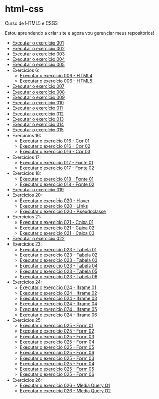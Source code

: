 # html-css
 Curso de HTML5 e CSS3

 Estou aprendendo a criar site e agora vou gerenciar meus repositórios!

 <ul>
  <li> <a href="https://grmonteiroh.github.io/html-css/exercicios/ex001/index.html" target="_blank">Executar o exercício 001 </a> </li>
  <li> <a href="https://grmonteiroh.github.io/html-css/exercicios/ex002/index.html" target="_blank">Executar o exercício 002 </a> </li>
  <li> <a href="https://grmonteiroh.github.io/html-css/exercicios/ex003/index.html" target="_blank">Executar o exercício 003 </a> </li>
  <li> <a href="https://grmonteiroh.github.io/html-css/exercicios/ex004/index.html" target="_blank">Executar o exercício 004 </a> </li>
  <li> <a href="https://grmonteiroh.github.io/html-css/exercicios/ex005/index.html" target="_blank">Executar o exercício 005 </a> </li>
  <li> Exercícios 6:
   <ul>
    <li> <a href="https://grmonteiroh.github.io/html-css/exercicios/ex006/html4.html" target="_blank">Executar o exercício 006 - HTML4</a> </li>
    <li> <a href="https://grmonteiroh.github.io/html-css/exercicios/ex006/html5.html" target="_blank">Executar o exercício 006 - HTML5</a> </li>
   </ul>
  </li>
  <li> <a href="https://grmonteiroh.github.io/html-css/exercicios/ex007/index.html" target="_blank">Executar o exercício 007 </a> </li>
  <li> <a href="https://grmonteiroh.github.io/html-css/exercicios/ex008/index.html" target="_blank">Executar o exercício 008 </a> </li>
  <li> <a href="https://grmonteiroh.github.io/html-css/exercicios/ex009/index.html" target="_blank">Executar o exercício 009 </a> </li>
  <li> <a href="https://grmonteiroh.github.io/html-css/exercicios/ex010/index.html" target="_blank">Executar o exercício 010 </a> </li>
  <li> <a href="https://grmonteiroh.github.io/html-css/exercicios/ex011/index.html" target="_blank">Executar o exercício 011 </a> </li>
  <li> <a href="https://grmonteiroh.github.io/html-css/exercicios/ex012/index.html" target="_blank">Executar o exercício 012 </a> </li>
  <li> <a href="https://grmonteiroh.github.io/html-css/exercicios/ex013/index.html" target="_blank">Executar o exercício 013 </a> </li>
  <li> <a href="https://grmonteiroh.github.io/html-css/exercicios/ex014/index.html" target="_blank">Executar o exercício 014 </a> </li>
  <li> <a href="https://grmonteiroh.github.io/html-css/exercicios/ex015/index.html" target="_blank">Executar o exercício 015 </a> </li>
  <li> Exercícios 16:
   <ul>
    <li> <a href="https://grmonteiroh.github.io/html-css/exercicios/ex016/cor01.html" target="_blank">Executar o exercício 016 - Cor 01</a> </li>
    <li> <a href="https://grmonteiroh.github.io/html-css/exercicios/ex016/cor02.html" target="_blank">Executar o exercício 016 - Cor 02</a> </li>
    <li> <a href="https://grmonteiroh.github.io/html-css/exercicios/ex016/cor03.html" target="_blank">Executar o exercício 016 - Cor 03</a> </li>
   </ul>
  <li> Exercícios 17:
   <ul>
    <li> <a href="https://grmonteiroh.github.io/html-css/exercicios/ex017/fonte01.html" target="_blank">Executar o exercício 017 - Fonte 01</a> </li>
    <li> <a href="https://grmonteiroh.github.io/html-css/exercicios/ex017/fonte02.html" target="_blank">Executar o exercício 017 - Fonte 02</a> </li>
   </ul>
  </li>
  <li> Exercícios 18:
   <ul>
    <li> <a href="https://grmonteiroh.github.io/html-css/exercicios/ex018/fonte01.html" target="_blank">Executar o exercício 018 - Fonte 01</a> </li>
    <li> <a href="https://grmonteiroh.github.io/html-css/exercicios/ex018/fonte02.html" target="_blank">Executar o exercício 018 - Fonte 02</a> </li>
   </ul>
  </li>   
  <li> <a href="https://grmonteiroh.github.io/html-css/exercicios/ex019/seletor01.html" target="_blank">Executar o exercício 019 </a> </li>
  <li> Exercícios 20:
   <ul>
    <li> <a href="https://grmonteiroh.github.io/html-css/exercicios/ex020/hover.html" target="_blank">Executar o exercício 020 - Hover</a> </li>
    <li> <a href="https://grmonteiroh.github.io/html-css/exercicios/ex020/links.html" target="_blank">Executar o exercício 020 - Links</a> </li>
    <li> <a href="https://grmonteiroh.github.io/html-css/exercicios/ex020/pseudoclasse.html" target="_blank">Executar o exercício 020 - Pseudoclasse</a> </li>
   </ul>
  </li>
  <li> Exercícios 21:
   <ul>
    <li> <a href="https://grmonteiroh.github.io/html-css/exercicios/ex021/caixa01.html" target="_blank">Executar o exercício 021 - Caixa 01</a> </li>
    <li> <a href="https://grmonteiroh.github.io/html-css/exercicios/ex021/caixa02.html" target="_blank">Executar o exercício 021 - Caixa 02</a> </li>
    <li> <a href="https://grmonteiroh.github.io/html-css/exercicios/ex021/caixa03.html" target="_blank">Executar o exercício 021 - Caixa 03</a> </li>
   </ul>
  </li>  
  <li> <a href="https://grmonteiroh.github.io/html-css/exercicios/ex022/fundo007.html">Executar o exercício 022 </a> </li>
  <li> Exercícios 23:
   <ul>
    <li> <a href="https://grmonteiroh.github.io/html-css/exercicios/ex023/tabela1.html" target="_blank">Executar o exercício 023 - Tabela 01</a> </li>
    <li> <a href="https://grmonteiroh.github.io/html-css/exercicios/ex023/tabela2.html" target="_blank">Executar o exercício 023 - Tabela 02</a> </li>
    <li> <a href="https://grmonteiroh.github.io/html-css/exercicios/ex023/tabela3.html" target="_blank">Executar o exercício 023 - Tabela 03</a> </li>
    <li> <a href="https://grmonteiroh.github.io/html-css/exercicios/ex023/tabela4.html" target="_blank">Executar o exercício 023 - Tabela 04</a> </li>
    <li> <a href="https://grmonteiroh.github.io/html-css/exercicios/ex023/tabela5.html" target="_blank">Executar o exercício 023 - Tabela 05</a> </li>
    <li> <a href="https://grmonteiroh.github.io/html-css/exercicios/ex023/tabela6.html" target="_blank">Executar o exercício 023 - Tabela 06</a> </li>
   </ul>
  </li>
  <li> Exercícios 24:
   <ul>
    <li> <a href="https://grmonteiroh.github.io/html-css/exercicios/ex024/iframe001.html" target="_blank">Executar o exercício 024 - Iframe 01</a> </li>
    <li> <a href="https://grmonteiroh.github.io/html-css/exercicios/ex024/iframe002.html" target="_blank">Executar o exercício 024 - Iframe 02</a> </li>
    <li> <a href="https://grmonteiroh.github.io/html-css/exercicios/ex024/iframe003.html" target="_blank">Executar o exercício 024 - Iframe 03</a> </li>
    <li> <a href="https://grmonteiroh.github.io/html-css/exercicios/ex024/iframe004.html" target="_blank">Executar o exercício 024 - Iframe 04</a> </li>
    <li> <a href="https://grmonteiroh.github.io/html-css/exercicios/ex024/iframe005.html" target="_blank">Executar o exercício 024 - Iframe 05</a> </li>
    <li> <a href="https://grmonteiroh.github.io/html-css/exercicios/ex024/iframe006.html" target="_blank">Executar o exercício 024 - Iframe 06</a> </li>
   </ul>
  </li>
  <li> Exercícios 25:
   <ul>
    <li> <a href="https://grmonteiroh.github.io/html-css/exercicios/ex025/form001.html" target="_blank">Executar o exercício 025 - Form 01</a> </li>
    <li> <a href="https://grmonteiroh.github.io/html-css/exercicios/ex025/form002.html" target="_blank">Executar o exercício 025 - Form 02</a> </li>
    <li> <a href="https://grmonteiroh.github.io/html-css/exercicios/ex025/form003.html" target="_blank">Executar o exercício 025 - Form 03</a> </li>
    <li> <a href="https://grmonteiroh.github.io/html-css/exercicios/ex025/form004.html" target="_blank">Executar o exercício 025 - Form 04</a> </li>
    <li> <a href="https://grmonteiroh.github.io/html-css/exercicios/ex025/form005.html" target="_blank">Executar o exercício 025 - Form 05</a> </li>
    <li> <a href="https://grmonteiroh.github.io/html-css/exercicios/ex025/form006.html" target="_blank">Executar o exercício 025 - Form 06</a> </li>
    <li> <a href="https://grmonteiroh.github.io/html-css/exercicios/ex025/form007.html" target="_blank">Executar o exercício 025 - Form 03</a> </li>
    <li> <a href="https://grmonteiroh.github.io/html-css/exercicios/ex025/form008.html" target="_blank">Executar o exercício 025 - Form 04</a> </li>
    <li> <a href="https://grmonteiroh.github.io/html-css/exercicios/ex025/form009.html" target="_blank">Executar o exercício 025 - Form 05</a> </li>
    <li> <a href="https://grmonteiroh.github.io/html-css/exercicios/ex025/form010.html" target="_blank">Executar o exercício 025 - Form 06</a> </li>
   </ul>
  </li>
  <li> Exercícios 26:
   <ul>
    <li> <a href="https://grmonteiroh.github.io/html-css/exercicios/ex026/mq001/index.html" target="_blank">Executar o exercício 026 - Media Query 01</a> </li>
    <li> <a href="https://grmonteiroh.github.io/html-css/exercicios/ex026/mq002/index.html" target="_blank">Executar o exercício 026 - Media Query 02</a> </li>
   </ul>
  </li>